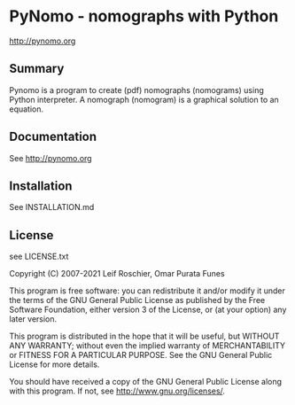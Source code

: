 # PyNomo - nomographs with Python

http://pynomo.org

Summary
-------
Pynomo is a program to create (pdf) nomographs (nomograms)
using Python interpreter. A nomograph (nomogram) is a graphical
solution to an equation.

Documentation
-------------
See http://pynomo.org

Installation
------------
See INSTALLATION.md

License
-------
see LICENSE.txt

 Copyright (C) 2007-2021  Leif Roschier, Omar Purata Funes

 This program is free software: you
 can redistribute it and/or modify
 it under the terms of the GNU
 General Public License as published
 by the Free Software Foundation,
 either version 3 of the License,
 or (at your option) any later
 version.

 This program is distributed in the
 hope that it will be useful, but
 WITHOUT ANY WARRANTY; without even
 the implied warranty of
 MERCHANTABILITY or FITNESS FOR A
 PARTICULAR PURPOSE.  See the
 GNU General Public License for more
 details.

 You should have received a copy of the
 GNU General Public License along with
 this program.  If not, see
 <http://www.gnu.org/licenses/>.
